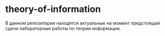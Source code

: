 # theory-of-information
В данном репозитории находятся актуальные на момент предстоящей сдачи лабораторные работы по теории информации.
